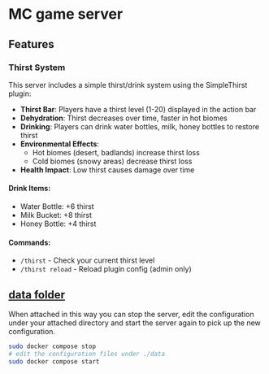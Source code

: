 # MC game server

## Features

### Thirst System
This server includes a simple thirst/drink system using the SimpleThirst plugin:

- **Thirst Bar**: Players have a thirst level (1-20) displayed in the action bar
- **Dehydration**: Thirst decreases over time, faster in hot biomes
- **Drinking**: Players can drink water bottles, milk, honey bottles to restore thirst
- **Environmental Effects**: 
  - Hot biomes (desert, badlands) increase thirst loss
  - Cold biomes (snowy areas) decrease thirst loss
- **Health Impact**: Low thirst causes damage over time

#### Drink Items:
- Water Bottle: +6 thirst
- Milk Bucket: +8 thirst  
- Honey Bottle: +4 thirst

#### Commands:
- `/thirst` - Check your current thirst level
- `/thirst reload` - Reload plugin config (admin only)

## [data folder](https://docker-minecraft-server.readthedocs.io/en/latest/data-directory/)

When attached in this way you can stop the server, edit the configuration under your attached directory and start the server again to pick up the new configuration.

```bash
sudo docker compose stop
# edit the configuration files under ./data
sudo docker compose start
```